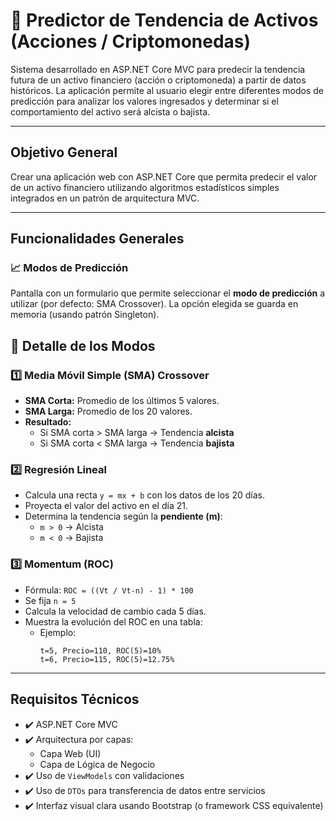 # 🔮 Predictor de Tendencia de Activos (Acciones / Criptomonedas)

Sistema desarrollado en ASP.NET Core MVC para predecir la tendencia futura de un activo financiero (acción o criptomoneda) a partir de datos históricos. La aplicación permite al usuario elegir entre diferentes modos de predicción para analizar los valores ingresados y determinar si el comportamiento del activo será alcista o bajista.

---

##  Objetivo General

Crear una aplicación web con ASP.NET Core que permita predecir el valor de un activo financiero utilizando algoritmos estadísticos simples integrados en un patrón de arquitectura MVC.

---

## Funcionalidades Generales

### 📈 Modos de Predicción

Pantalla con un formulario que permite seleccionar el **modo de predicción** a utilizar (por defecto: SMA Crossover). La opción elegida se guarda en memoria (usando patrón Singleton).

## 🔬 Detalle de los Modos

### 1️⃣ Media Móvil Simple (SMA) Crossover

- **SMA Corta:** Promedio de los últimos 5 valores.
- **SMA Larga:** Promedio de los 20 valores.
- **Resultado:**  
  - Si SMA corta > SMA larga → Tendencia **alcista**
  - Si SMA corta < SMA larga → Tendencia **bajista**

### 2️⃣ Regresión Lineal

- Calcula una recta `y = mx + b` con los datos de los 20 días.
- Proyecta el valor del activo en el día 21.
- Determina la tendencia según la **pendiente (m)**:
  - `m > 0` → Alcista
  - `m < 0` → Bajista

### 3️⃣ Momentum (ROC)

- Fórmula: `ROC = ((Vt / Vt-n) - 1) * 100`
- Se fija `n = 5`
- Calcula la velocidad de cambio cada 5 días.
- Muestra la evolución del ROC en una tabla:
  - Ejemplo:  
    ```
    t=5, Precio=110, ROC(5)=10%  
    t=6, Precio=115, ROC(5)=12.75%
    ```

---

## Requisitos Técnicos

- ✔️ ASP.NET Core MVC
- ✔️ Arquitectura por capas:
  - Capa Web (UI)
  - Capa de Lógica de Negocio
- ✔️ Uso de `ViewModels` con validaciones
- ✔️ Uso de `DTOs` para transferencia de datos entre servicios
- ✔️ Interfaz visual clara usando Bootstrap (o framework CSS equivalente)

